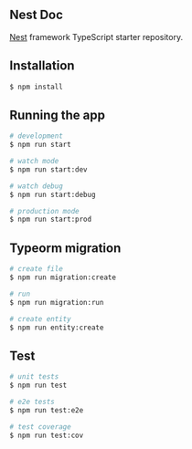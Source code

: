 ## Nest Doc

[Nest](https://docs.nestjs.com) framework TypeScript starter repository.

## Installation

```bash
$ npm install
```

## Running the app

```bash
# development
$ npm run start

# watch mode
$ npm run start:dev

# watch debug
$ npm run start:debug

# production mode
$ npm run start:prod
```

## Typeorm migration

```bash
# create file
$ npm run migration:create

# run
$ npm run migration:run

# create entity
$ npm run entity:create
```

## Test

```bash
# unit tests
$ npm run test

# e2e tests
$ npm run test:e2e

# test coverage
$ npm run test:cov
```
